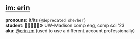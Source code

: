 ## [**im**: erin](https://imer.in)<br>
**pronouns**: it/its (`@deprecated she/her`)<br>
**student**: 🏳️‍⚧️🏳️‍🌈🧪⚙ UW–Madison comp eng, comp sci '23<br>
**aka**: [@erinzm](https://github.com/erinzm) (used to use a different account professionally)<br>
